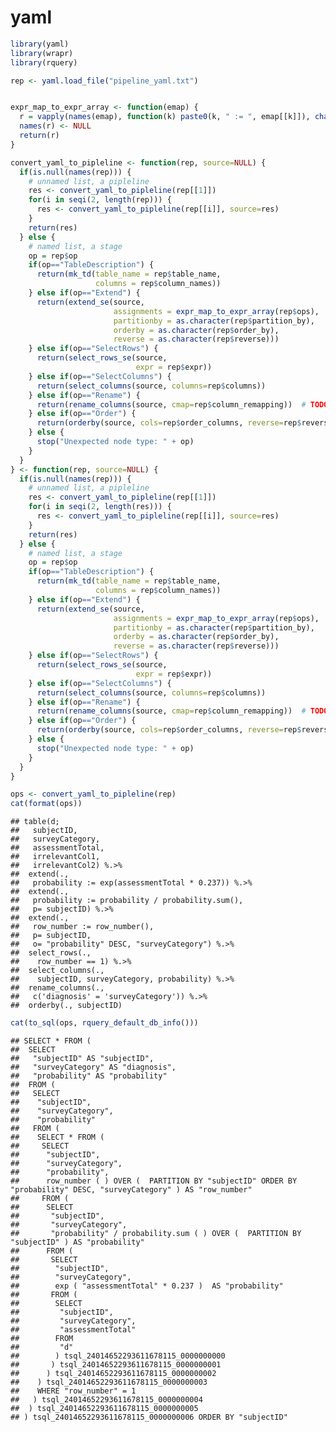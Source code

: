 yaml
================

``` r
library(yaml)
library(wrapr)
library(rquery)

rep <- yaml.load_file("pipeline_yaml.txt")


expr_map_to_expr_array <- function(emap) {
  r = vapply(names(emap), function(k) paste0(k, " := ", emap[[k]]), character(1))
  names(r) <- NULL
  return(r)
}

convert_yaml_to_pipleline <- function(rep, source=NULL) {
  if(is.null(names(rep))) {
    # unnamed list, a pipleline
    res <- convert_yaml_to_pipleline(rep[[1]])
    for(i in seqi(2, length(rep))) {
      res <- convert_yaml_to_pipleline(rep[[i]], source=res)
    }
    return(res)
  } else {
    # named list, a stage
    op = rep$op
    if(op=="TableDescription") {
      return(mk_td(table_name = rep$table_name,
                   columns = rep$column_names))
    } else if(op=="Extend") {
      return(extend_se(source, 
                       assignments = expr_map_to_expr_array(rep$ops),
                       partitionby = as.character(rep$partition_by),
                       orderby = as.character(rep$order_by),
                       reverse = as.character(rep$reverse)))
    } else if(op=="SelectRows") {
      return(select_rows_se(source,
                            expr = rep$expr))
    } else if(op=="SelectColumns") {
      return(select_columns(source, columns=rep$columns))
    } else if(op=="Rename") {
      return(rename_columns(source, cmap=rep$column_remapping))  # TODO: see if map is dumped (or __repr__() call wrote a string)
    } else if(op=="Order") {
      return(orderby(source, cols=rep$order_columns, reverse=rep$reverse, limit=rep$limit))
    } else {
      stop("Unexpected node type: " + op) 
    }
  }
} <- function(rep, source=NULL) {
  if(is.null(names(rep))) {
    # unnamed list, a pipleline
    res <- convert_yaml_to_pipleline(rep[[1]])
    for(i in seqi(2, length(res))) {
      res <- convert_yaml_to_pipleline(rep[[i]], source=res)
    }
    return(res)
  } else {
    # named list, a stage
    op = rep$op
    if(op=="TableDescription") {
      return(mk_td(table_name = rep$table_name,
                   columns = rep$column_names))
    } else if(op=="Extend") {
      return(extend_se(source, 
                       assignments = expr_map_to_expr_array(rep$ops),
                       partitionby = as.character(rep$partition_by),
                       orderby = as.character(rep$order_by),
                       reverse = as.character(rep$reverse)))
    } else if(op=="SelectRows") {
      return(select_rows_se(source,
                            expr = rep$expr))
    } else if(op=="SelectColumns") {
      return(select_columns(source, columns=rep$columns))
    } else if(op=="Rename") {
      return(rename_columns(source, cmap=rep$column_remapping))  # TODO: see if map is dumped (or __repr__() call wrote a string)
    } else if(op=="Order") {
      return(orderby(source, cols=rep$order_columns, reverse=rep$reverse, limit=rep$limit))
    } else {
      stop("Unexpected node type: " + op) 
    }
  }
}

ops <- convert_yaml_to_pipleline(rep)
cat(format(ops))
```

    ## table(d; 
    ##   subjectID,
    ##   surveyCategory,
    ##   assessmentTotal,
    ##   irrelevantCol1,
    ##   irrelevantCol2) %.>%
    ##  extend(.,
    ##   probability := exp(assessmentTotal * 0.237)) %.>%
    ##  extend(.,
    ##   probability := probability / probability.sum(),
    ##   p= subjectID) %.>%
    ##  extend(.,
    ##   row_number := row_number(),
    ##   p= subjectID,
    ##   o= "probability" DESC, "surveyCategory") %.>%
    ##  select_rows(.,
    ##    row_number == 1) %.>%
    ##  select_columns(.,
    ##    subjectID, surveyCategory, probability) %.>%
    ##  rename_columns(.,
    ##   c('diagnosis' = 'surveyCategory')) %.>%
    ##  orderby(., subjectID)

``` r
cat(to_sql(ops, rquery_default_db_info()))
```

    ## SELECT * FROM (
    ##  SELECT
    ##   "subjectID" AS "subjectID",
    ##   "surveyCategory" AS "diagnosis",
    ##   "probability" AS "probability"
    ##  FROM (
    ##   SELECT
    ##    "subjectID",
    ##    "surveyCategory",
    ##    "probability"
    ##   FROM (
    ##    SELECT * FROM (
    ##     SELECT
    ##      "subjectID",
    ##      "surveyCategory",
    ##      "probability",
    ##      row_number ( ) OVER (  PARTITION BY "subjectID" ORDER BY "probability" DESC, "surveyCategory" ) AS "row_number"
    ##     FROM (
    ##      SELECT
    ##       "subjectID",
    ##       "surveyCategory",
    ##       "probability" / probability.sum ( ) OVER (  PARTITION BY "subjectID" ) AS "probability"
    ##      FROM (
    ##       SELECT
    ##        "subjectID",
    ##        "surveyCategory",
    ##        exp ( "assessmentTotal" * 0.237 )  AS "probability"
    ##       FROM (
    ##        SELECT
    ##         "subjectID",
    ##         "surveyCategory",
    ##         "assessmentTotal"
    ##        FROM
    ##         "d"
    ##        ) tsql_24014652293611678115_0000000000
    ##       ) tsql_24014652293611678115_0000000001
    ##      ) tsql_24014652293611678115_0000000002
    ##    ) tsql_24014652293611678115_0000000003
    ##    WHERE "row_number" = 1
    ##   ) tsql_24014652293611678115_0000000004
    ##  ) tsql_24014652293611678115_0000000005
    ## ) tsql_24014652293611678115_0000000006 ORDER BY "subjectID"
